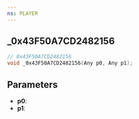 ```yaml
---
ns: PLAYER
---
```

## _0x43F50A7CD2482156

```c
// 0x43F50A7CD2482156
void _0x43F50A7CD2482156(Any p0, Any p1);
```

## Parameters
* **p0**:
* **p1**:
